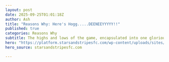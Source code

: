 ```yaml
---
layout: post
date: 2025-09-25T01:01:18Z
author: Ash
title: "Reasons Why: Here's Hogg.....DEENEEYYYYY!!"
published: true
categories: Reasons Why
subtitle: The highs and lows of the game, encapsulated into one glorious 30 second period of absolute mayhem
hero: "https://platform.starsandstripesfc.com/wp-content/uploads/sites/151/chorus/uploads/chorus_asset/file/23225418/850643582.jpg?quality=90&strip=all&crop=0%2C0.16553406516815%2C100%2C99.668931869664&w=2400"
hero_source: starsandstripesfc.com

---
```

